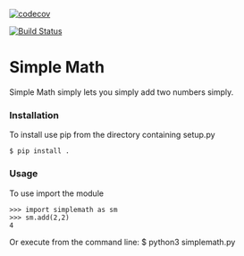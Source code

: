 [![codecov](https://codecov.io/gh/moemyself3/simplemath/branch/master/graph/badge.svg)](https://codecov.io/gh/moemyself3/simplemath)

[![Build Status](https://travis-ci.org/moemyself3/simplemath.svg?branch=master)](https://travis-ci.org/moemyself3/simplemath)


# Simple Math

Simple Math simply lets you simply add two numbers simply.

### Installation

To install use pip from the directory containing setup.py

    $ pip install .

### Usage

To use import the module

    >>> import simplemath as sm
    >>> sm.add(2,2)
    4

Or execute from the command line:
    $ python3 simplemath.py
